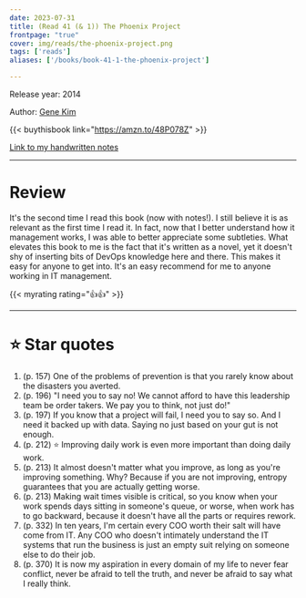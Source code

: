 ```yaml
---
date: 2023-07-31
title: (Read 41 (& 1)) The Phoenix Project
frontpage: "true"
cover: img/reads/the-phoenix-project.png
tags: ['reads']
aliases: ['/books/book-41-1-the-phoenix-project']

---
```


Release year: 2014

Author: [Gene Kim](https://www.linkedin.com/in/realgenekim/)

{{< buythisbook link="https://amzn.to/48P078Z" >}}

[Link to my handwritten notes](https://drive.google.com/file/d/1QKdGi9t0untw0wHvX60e8NAGGFl8-h_8/view?usp=drive_link)

---

# Review

It's the second time I read this book (now with notes!). I still believe
it is as relevant as the first time I read it. In fact, now that I
better understand how it management works, I was able to better
appreciate some subtleties. What elevates this book to me is the fact
that it's written as a novel, yet it doesn't shy of inserting bits of
DevOps knowledge here and there. This makes it easy for anyone to get
into. It's an easy recommend for me to anyone working in IT management.

{{< myrating rating="👍👍" >}}

---

# :star: Star quotes

1. (p. 157) One of the problems of prevention is that you rarely know
   about the disasters you averted.
1. (p. 196) "I need you to say no! We cannot afford to have this
   leadership team be order takers. We pay you to think, not just do!"
1. (p. 197) If you know that a project will fail, I need you to say so.
   And I need it backed up with data. Saying no just based on your gut
   is not enough.
1. (p. 212) :star: Improving daily work is even more important than doing daily
   work.
1. (p. 213) It almost doesn't matter what you improve, as long as you're
   improving something. Why? Because if you are not improving, entropy
   guarantees that you are actually getting worse.
1. (p. 213) Making wait times visible is critical, so you know when your
   work spends days sitting in someone's queue, or worse, when work has
   to go backward, because it doesn't have all the parts or requires
   rework.
1. (p. 332) In ten years, I'm certain every COO worth their salt will
   have come from IT. Any COO who doesn't intimately understand the IT
   systems that run the business is just an empty suit relying on
   someone else to do their job.
1. (p. 370) It is now my aspiration in every domain of my life to never
   fear conflict, never be afraid to tell the truth, and never be afraid
   to say what I really think.
